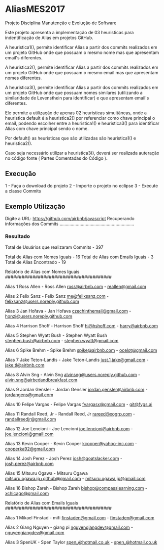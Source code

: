 # AliasMES2017
Projeto Disciplina Manutenção e Evolução de Software

Este projeto apresenta a implementação de 03 heuristicas para indentificação de Alias em projetos GitHub.

A heuristica1(), permite identificar Alias a partir dos commits realizados em um projeto GitHub onde que possuam o mesmo nome mas que  apresentam email's diferentes.

A heuristica2(), permite identificar Alias a partir dos commits realizados em um projeto GitHub onde que possuam o mesmo email mas que  apresentam nomes diferentes.

A heuristica3(), permite identificar Alias a partir dos commits realizados em um projeto GitHub onde que possuam nomes similares (utilizando a similaridade de Levensthein para identificar) e que  apresentam email's diferentes.

Ele permite a utilização de apenas 02 heuristicas simultâneas, onde a heuristica default é a heuristica2() por referenciar como chave principal o email, podendo escolher entre a heuristica1() e heuristica3() para identificar Alias com chave principal sendo o nome.

Por default() as heuristicas que são utilizadas são heuristica1() e heuristica2().

Caso seja necessário utilizar a heuristica3(), deverá ser realizada auteração no código fonte ( Partes Comentadas do Código ).

## Execução

1 - Faça o download do projeto
2 - Importe o projeto no eclipse
3 - Execute a classe Commits

## Exemplo Utilização

Digite a URL:
https://github.com/airbnb/javascript
Recuperando informações dos Commits
............................................................

### Resultado

Total de Usuários que realizaram Commits - 397

Total de Alias com Nomes Iguais - 16
Total de Alias com Emails Iguais - 3
Total de Alias Encontrado - 19

Relatório de Alias com Nomes Iguais
#######################################

Alias 1
Ross Allen - Ross Allen
ross@airbnb.com - reallen@gmail.com

Alias 2
Felix Sanz - Felix Sanz
me@felixsanz.com - felixsanz@users.noreply.github.com

Alias 3
Jan Hořava - Jan Hořava
czechinthemail@gmail.com - honzi@users.noreply.github.com

Alias 4
Harrison Shoff - Harrison Shoff
hi@hshoff.com - harry@airbnb.com

Alias 5
Stephen Wyatt Bush - Stephen Wyatt Bush
stephen.bush@airbnb.com - stephen.wyatt@gmail.com

Alias 6
Spike Brehm - Spike Brehm
spike@airbnb.com - ocelot@gmail.com

Alias 7
Jake Teton-Landis - Jake Teton-Landis
just.1.jake@gmail.com - jake.tl@airbnb.com

Alias 8
Alvin Sng - Alvin Sng
alvinsng@users.noreply.github.com - alvin.sng@airbedandbreakfast.com

Alias 9
Jordan Gensler - Jordan Gensler
jordan.gensler@airbnb.com - jordangens@gmail.com

Alias 10
Felipe Vargas - Felipe Vargas
fvargasx@gmail.com - git@fvgs.ai

Alias 11
Randall Reed, Jr - Randall Reed, Jr
rareed@xogrp.com - randallreedjr@gmail.com

Alias 12
Joe Lencioni - Joe Lencioni
joe.lencioni@airbnb.com - joe.lencioni@gmail.com

Alias 13
Kevin Cooper - Kevin Cooper
kcooper@yahoo-inc.com - cooperka92@gmail.com

Alias 14
Josh Perez - Josh Perez
josh@goatslacker.com - josh.perez@airbnb.com

Alias 15
Mitsuru Ogawa - Mitsuru Ogawa
mitsuru.ogawa.jp+github@gmail.com - mitsuru.ogawa.jp@gmail.com

Alias 16
Bishop Zareh - Bishop Zareh
bishop@compasslearning.com - xchicago@gmail.com

Relatório de Alias com Emails Iguais
#######################################

Alias 1
Mikael Finstad - mifi
finstaden@gmail.com - finstaden@gmail.com

Alias 2
Giang Nguyen - giang pi
nguyengiangdev@gmail.com - nguyengiangdev@gmail.com

Alias 3
SpenUK - Spen Taylor
spen_@hotmail.co.uk - spen_@hotmail.co.uk
